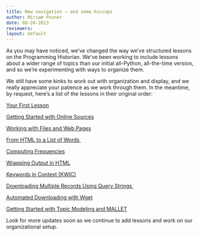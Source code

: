 ```yaml
---
title: New navigation — and some hiccups
author: Miriam Posner
date: 08-24-2013
reviewers: 
layout: default
---
```


As you may have noticed, we’ve changed the way we’ve structured lessons
on the Programming Historian. We’ve been working to include lessons
about a wider range of topics than our initial all-Python, all-the-time
version, and so we’re experimenting with ways to organize them.

We still have some kinks to work out with organization and display, and
we really appreciate your patience as we work through them. In the
meantime, by request, here’s a list of the lessons in their original
order:

[Your First Lesson][]

[Getting Started with Online Sources][]

[Working with Files and Web Pages][]

[From HTML to a List of Words ][]

[Computing Frequencies][]

[Wrapping Output in HTML][]

[Keywords in Context (KWIC)][]

[Downloading Multiple Records Using Query Strings ][]

[Automated Downloading with Wget][]

[Getting Started with Topic Modeling and MALLET][]

Look for more updates soon as we continue to add lessons and work on our
organizational setup.

  [Your First Lesson]: http://programminghistorian.org/lessons/your-first-lesson-2
  [Getting Started with Online Sources]: http://programminghistorian.org/lessons/viewing-html-files
  [Working with Files and Web Pages]: http://programminghistorian.org/lessons/working-with-files-and-webpages
  [From HTML to a List of Words ]: http://programminghistorian.org/lessons/from-html-to-list-of-words
  [Computing Frequencies]: http://programminghistorian.org/lessons/computing-frequencies-2
  [Wrapping Output in HTML]: http://programminghistorian.org/lessons/output-data-as-html-file
  [Keywords in Context (KWIC)]: http://programminghistorian.org/lessons/keywords-in-context-using-n-grams
  [Downloading Multiple Records Using Query Strings ]: http://programminghistorian.org/lessons/downloading-multiple-records-using-query-strings
  [Automated Downloading with Wget]: http://programminghistorian.org/lessons/automated-downloading-with-wget
  [Getting Started with Topic Modeling and MALLET]: http://programminghistorian.org/lessons/topic-modeling-and-mallet
